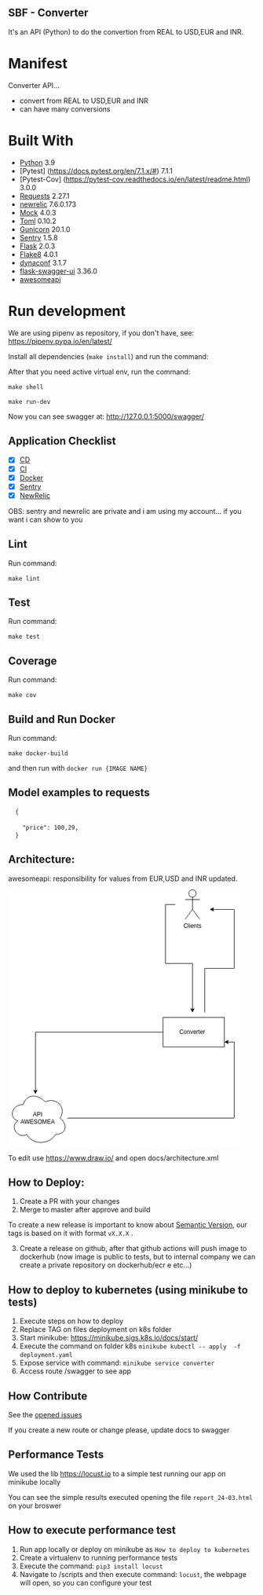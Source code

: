 ## SBF - Converter

It's an API (Python) to do the convertion from REAL to USD,EUR and INR.

# Manifest

Converter API...

- convert from REAL to USD,EUR and INR
- can have many conversions

# Built With

- [Python](https://www.python.org/) 3.9
- [Pytest] (https://docs.pytest.org/en/7.1.x/#) 7.1.1
- [Pytest-Cov] (https://pytest-cov.readthedocs.io/en/latest/readme.html) 3.0.0
- [Requests](https://docs.python-requests.org/en/latest/) 2.27.1
- [newrelic](https://newrelic.com) 7.6.0.173
- [Mock](https://mock.readthedocs.io/en/latest/) 4.0.3
- [Toml](https://github.com/uiri/toml) 0.10.2
- [Gunicorn](https://gunicorn.org) 20.1.0
- [Sentry](https://github.com/getsentry/sentry-python) 1.5.8
- [Flask](http://flask.pocoo.org/) 2.0.3
- [Flake8](http://flake8.pycqa.org/en/latest/) 4.0.1
- [dynaconf](https://github.com/rochacbruno/dynaconf) 3.1.7
- [flask-swagger-ui](https://github.com/sveint/flask-swagger-ui) 3.36.0
- [awesomeapi](https://docs.awesomeapi.com.br)

# Run development

We are using pipenv as repository, if you don't have, see: https://pipenv.pypa.io/en/latest/

Install all dependencies (`make install`) and run the command:

After that you need active virtual env, run the command:

```
make shell
```

```
make run-dev
```

Now you can see swagger at: http://127.0.0.1:5000/swagger/

## Application Checklist

 - [X] [CD](https://github.com/netosouzasoares/eng-gruposbf-backend-python/actions)
 - [X] [CI](https://github.com/netosouzasoares/eng-gruposbf-backend-python/actions)
 - [X] [Docker](https://hub.docker.com/repository/docker/neto123/converter)
 - [X] [Sentry](https://sentry.io/organizations/neto-nq/projects/converter/?project=6275976)
 - [X] [NewRelic](https://one.newrelic.com/nr1-core/apm-nerdlets/overview/MzQ1NzI0NnxBUE18QVBQTElDQVRJT058MTEzMDAyNzg1MA?account=3457246)

 OBS: sentry and newrelic are private and i am using my account... if you want i can show to you

## Lint

Run command:

```
make lint
```

## Test

Run command:

```
make test
```

## Coverage

Run command:

```
make cov
```


## Build and Run Docker

Run command:

```
make docker-build
```

and then run with `docker run {IMAGE NAME}`

##  Model examples to requests

```
  {

    "price": 100,29,
  }
```

## Architecture:

awesomeapi: responsibility for values from EUR,USD and INR updated.

![alt_text](/docs/converter.png)

To edit use https://www.draw.io/ and open docs/architecture.xml

## How to Deploy:

1. Create a PR with your changes
2. Merge to master after approve and build

To create a new release is important to know about [Semantic Version](http://semver.org/), our tags is based on it with format `vX.X.X` .

3. Create a release on github, after that github actions will push image to dockerhub (now image is public to tests, but to internal company we can create a private repository on dockerhub/ecr e etc...)


## How to deploy to kubernetes (using minikube to tests)

1. Execute steps on how to deploy
2. Replace TAG on files deployment on k8s folder
3. Start minikube: https://minikube.sigs.k8s.io/docs/start/
4. Execute the command on folder k8s `minikube kubectl -- apply  -f deployment.yaml`
5. Expose service with command: `minikube service converter`
6. Access route /swagger to see app

## How Contribute

See the [opened issues](https://github.com/netosouzasoares/eng-gruposbf-backend-python/issues)


If you create a new route or change please, update docs to swagger


## Performance Tests

We used the lib https://locust.io to a simple test running our app on minikube locally

You can see the simple results executed opening the file `report_24-03.html` on your broswer

## How to execute performance test

1. Run app locally or deploy on minikube as `How to deploy to kubernetes`
2. Create a virtualenv to running performance tests
3. Execute the command: `pip3 install locust`
4. Navigate to /scripts and then execute command: `locust`, the webpage will open, so you can configure your test